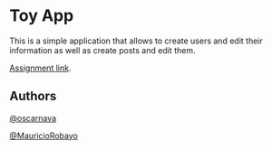 # Toy App

This is a simple application that allows to create users and edit their information as well as create posts and edit them.

[Assignment link](https://www.theodinproject.com/courses/ruby-on-rails/lessons/getting-your-feet-wet).

## Authors

[@oscarnava](https://github.com/oscarnava)

[@MauricioRobayo](https://github.com/MauricioRobayo)